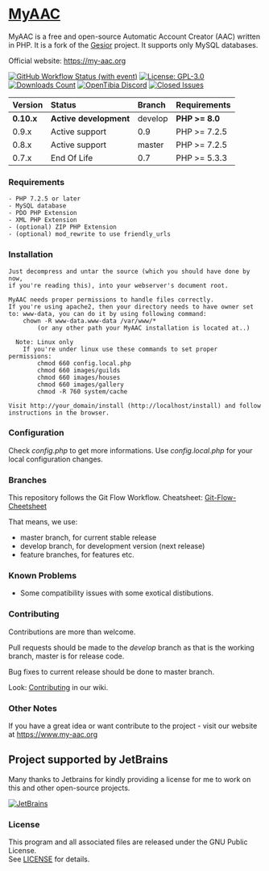 # [MyAAC](https://my-aac.org)

MyAAC is a free and open-source Automatic Account Creator (AAC) written in PHP. It is a fork of the [Gesior](https://github.com/gesior/Gesior2012) project. It supports only MySQL databases.

Official website: https://my-aac.org

[![GitHub Workflow Status (with event)](https://img.shields.io/github/actions/workflow/status/slawkens/myaac/cypress.yml)](https://github.com/slawkens/myaac/actions)
[![License: GPL-3.0](https://img.shields.io/github/license/slawkens/myaac)](https://opensource.org/licenses/gpl-license)
[![Downloads Count](https://img.shields.io/github/downloads/slawkens/myaac/total)](https://github.com/slawkens/myaac/releases)
[![OpenTibia Discord](https://img.shields.io/discord/288399552581468162)](https://discord.gg/2J39Wus)
[![Closed Issues](https://img.shields.io/github/issues-closed-raw/slawkens/myaac)](https://github.com/slawkens/myaac/issues?q=is%3Aissue+is%3Aclosed)

| Version    | Status                                    | Branch  | Requirements   |
|:-----------|:------------------------------------------|:--------|:---------------|
| **0.10.x** | **Active development**                    | develop | **PHP >= 8.0** |
| 0.9.x      | Active support                            | 0.9     | PHP >= 7.2.5   |
| 0.8.x      | Active support                            | master  | PHP >= 7.2.5   |
| 0.7.x      | End Of Life                               | 0.7     | PHP >= 5.3.3   |

### Requirements

	- PHP 7.2.5 or later
	- MySQL database
	- PDO PHP Extension
	- XML PHP Extension
	- (optional) ZIP PHP Extension
	- (optional) mod_rewrite to use friendly_urls

### Installation

	Just decompress and untar the source (which you should have done by now,
	if you're reading this), into your webserver's document root.

	MyAAC needs proper permissions to handle files correctly.
	If you're using apache2, then your directory needs to have owner set to: www-data, you can do it by using following command:
		chown -R www-data.www-data /var/www/*
			(or any other path your MyAAC installation is located at..)

	  Note: Linux only
		If you're under linux use these commands to set proper permissions:
			chmod 660 config.local.php
			chmod 660 images/guilds
			chmod 660 images/houses
			chmod 660 images/gallery
			chmod -R 760 system/cache

	Visit http://your_domain/install (http://localhost/install) and follow instructions in the browser.

### Configuration

Check *config.php* to get more informations.
Use *config.local.php* for your local configuration changes.

### Branches

This repository follows the Git Flow Workflow.
Cheatsheet: [Git-Flow-Cheetsheet](https://danielkummer.github.io/git-flow-cheatsheet)

That means, we use:
* master branch, for current stable release
* develop branch, for development version (next release)
* feature branches, for features etc.

### Known Problems

- Some compatibility issues with some exotical distibutions.

### Contributing

Contributions are more than welcome. 

Pull requests should be made to the *develop* branch as that is the working branch, master is for release code.  

Bug fixes to current release should be done to master branch.

Look: [Contributing](https://github.com/otsoft/myaac/wiki/Contributing) in our wiki.

### Other Notes

If you have a great idea or want contribute to the project - visit our website at https://www.my-aac.org

## Project supported by JetBrains

Many thanks to Jetbrains for kindly providing a license for me to work on this and other open-source projects.

[![JetBrains](https://resources.jetbrains.com/storage/products/company/brand/logos/jb_beam.svg)](https://www.jetbrains.com/?from=https://github.com/slawkens)

### License

This program and all associated files are released under the GNU Public License.  
See [LICENSE](https://github.com/slawkens/myaac/blob/master/LICENSE) for details.
